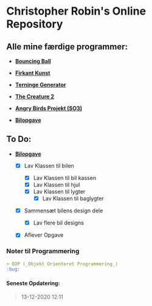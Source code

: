 # Christopher Robin's Online Repository

## Alle mine færdige programmer:

- [**Bouncing Ball**](https://github.com/Christorob/Programmering-Christorob/tree/main/Bouncing_ball)

- [**Firkant Kunst**](https://github.com/Christorob/Programmering-Christorob/tree/main/FirkantKunst)

- [**Terninge Generator**](https://github.com/Christorob/Programmering-Christorob/tree/main/TerningeGenerator_Opgave)

- [**The Creature 2**](https://github.com/Christorob/Programmering-Christorob/tree/main/TheCreature_2_2020)

- [**Angry Birds Projekt (SO3)**](https://github.com/Christorob/Programmering-Christorob/tree/main/Angry_Birds_V2_SO3)

- [**Bilopgave**](https://github.com/Christorob/Programmering-Christorob/tree/main/Bilopgave)


## To Do:

- [**Bilopgave**](https://github.com/Christorob/Programmering-Christorob/tree/main/Bilopgave)
  - [x] Lav Klassen til bilen
    - [x] Lav Klassen til bil kassen
    - [x] Lav Klassen til hjul
    - [x] Lav Klassen til lygter
      - [x] Lav Klassen til baglygter
  - [x] Sammensæt bilens design dele
    - [x] Lav flere bil designs
  - [x] Aflever Opgave
 

### Noter til Programmering
```markdown
> OOP (_Objekt Orienteret Programmering_)
:bug:

```

#### Seneste Opdatering:
> 13-12-2020 12:11

